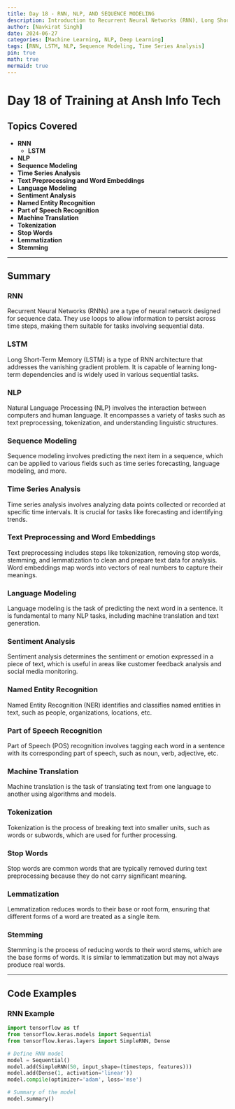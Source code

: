 ```yaml
---
title: Day 18 - RNN, NLP, AND SEQUENCE MODELING
description: Introduction to Recurrent Neural Networks (RNN), Long Short-Term Memory (LSTM), and various Natural Language Processing (NLP) techniques. Covers sequence modeling, time series analysis, text preprocessing, word embeddings, and several NLP applications.
author: [Navkirat Singh]
date: 2024-06-27
categories: [Machine Learning, NLP, Deep Learning]
tags: [RNN, LSTM, NLP, Sequence Modeling, Time Series Analysis]
pin: true
math: true
mermaid: true
---
```


# Day 18 of Training at Ansh Info Tech

## Topics Covered

- **RNN**
  - **LSTM**
- **NLP**
- **Sequence Modeling**
- **Time Series Analysis**
- **Text Preprocessing and Word Embeddings**
- **Language Modeling**
- **Sentiment Analysis**
- **Named Entity Recognition**
- **Part of Speech Recognition**
- **Machine Translation**
- **Tokenization**
- **Stop Words**
- **Lemmatization**
- **Stemming**

---

## Summary

### RNN
Recurrent Neural Networks (RNNs) are a type of neural network designed for sequence data. They use loops to allow information to persist across time steps, making them suitable for tasks involving sequential data.

### LSTM
Long Short-Term Memory (LSTM) is a type of RNN architecture that addresses the vanishing gradient problem. It is capable of learning long-term dependencies and is widely used in various sequential tasks.

### NLP
Natural Language Processing (NLP) involves the interaction between computers and human language. It encompasses a variety of tasks such as text preprocessing, tokenization, and understanding linguistic structures.

### Sequence Modeling
Sequence modeling involves predicting the next item in a sequence, which can be applied to various fields such as time series forecasting, language modeling, and more.

### Time Series Analysis
Time series analysis involves analyzing data points collected or recorded at specific time intervals. It is crucial for tasks like forecasting and identifying trends.

### Text Preprocessing and Word Embeddings
Text preprocessing includes steps like tokenization, removing stop words, stemming, and lemmatization to clean and prepare text data for analysis. Word embeddings map words into vectors of real numbers to capture their meanings.

### Language Modeling
Language modeling is the task of predicting the next word in a sentence. It is fundamental to many NLP tasks, including machine translation and text generation.

### Sentiment Analysis
Sentiment analysis determines the sentiment or emotion expressed in a piece of text, which is useful in areas like customer feedback analysis and social media monitoring.

### Named Entity Recognition
Named Entity Recognition (NER) identifies and classifies named entities in text, such as people, organizations, locations, etc.

### Part of Speech Recognition
Part of Speech (POS) recognition involves tagging each word in a sentence with its corresponding part of speech, such as noun, verb, adjective, etc.

### Machine Translation
Machine translation is the task of translating text from one language to another using algorithms and models.

### Tokenization
Tokenization is the process of breaking text into smaller units, such as words or subwords, which are used for further processing.

### Stop Words
Stop words are common words that are typically removed during text preprocessing because they do not carry significant meaning.

### Lemmatization
Lemmatization reduces words to their base or root form, ensuring that different forms of a word are treated as a single item.

### Stemming
Stemming is the process of reducing words to their word stems, which are the base forms of words. It is similar to lemmatization but may not always produce real words.

---

## Code Examples

### RNN Example
```python
import tensorflow as tf
from tensorflow.keras.models import Sequential
from tensorflow.keras.layers import SimpleRNN, Dense

# Define RNN model
model = Sequential()
model.add(SimpleRNN(50, input_shape=(timesteps, features)))
model.add(Dense(1, activation='linear'))
model.compile(optimizer='adam', loss='mse')

# Summary of the model
model.summary()
